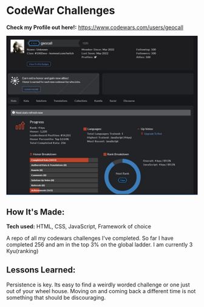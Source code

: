 # CodeWar Challenges

**Check my Profile out here!:** https://www.codewars.com/users/geocall

![alt tag](./codewars.jpg)

## How It's Made:

**Tech used:** HTML, CSS, JavaScript, Framework of choice

A repo of all my codewars challenges I've completed. So far I have completed 256 and am in the top 3% on the global ladder.
I am currently 3 Kyu(ranking)


## Lessons Learned:

Persistence is key. Its easy to find a weirdly worded challenge or one just out of your wheel house. Moving on and coming back a different time is not something that should be discouraging. 

